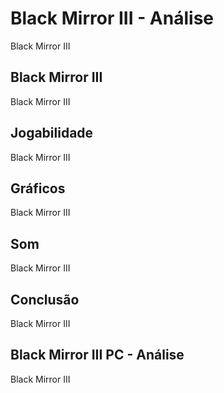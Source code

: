 ---
---

# Black Mirror III - Análise

Black Mirror III

## Black Mirror III

Black Mirror III

## Jogabilidade

Black Mirror III

## Gráficos

Black Mirror III

## Som

Black Mirror III

## Conclusão

Black Mirror III

## Black Mirror III PC - Análise

Black Mirror III
